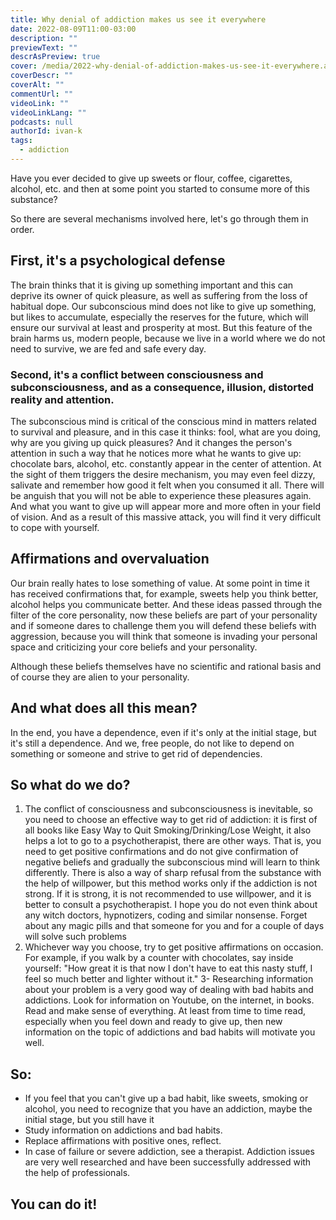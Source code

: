 ```yaml
---
title: Why denial of addiction makes us see it everywhere
date: 2022-08-09T11:00-03:00
description: ""
previewText: ""
descrAsPreview: true
cover: /media/2022-why-denial-of-addiction-makes-us-see-it-everywhere.avif
coverDescr: ""
coverAlt: ""
commentUrl: ""
videoLink: ""
videoLinkLang: ""
podcasts: null
authorId: ivan-k
tags:
  - addiction
---
```

Have you ever decided to give up sweets or flour, coffee, cigarettes, alcohol, etc. and then at some point you started to consume more of this substance?

So there are several mechanisms involved here, let's go through them in order.

## First, it's a psychological defense

The brain thinks that it is giving up something important and this can deprive its owner of quick pleasure, as well as suffering from the loss of habitual dope. Our subconscious mind does not like to give up something, but likes to accumulate, especially the reserves for the future, which will ensure our survival at least and prosperity at most. But this feature of the brain harms us, modern people, because we live in a world where we do not need to survive, we are fed and safe every day.

### Second, it's a conflict between consciousness and subconsciousness, and as a consequence, illusion, distorted reality and attention.

The subconscious mind is critical of the conscious mind in matters related to survival and pleasure, and in this case it thinks: fool, what are you doing, why are you giving up quick pleasures? And it changes the person's attention in such a way that he notices more what he wants to give up: chocolate bars, alcohol, etc. constantly appear in the center of attention. At the sight of them triggers the desire mechanism, you may even feel dizzy, salivate and remember how good it felt when you consumed it all. There will be anguish that you will not be able to experience these pleasures again. And what you want to give up will appear more and more often in your field of vision. And as a result of this massive attack, you will find it very difficult to cope with yourself.

## Affirmations and overvaluation

Our brain really hates to lose something of value. At some point in time it has received confirmations that, for example, sweets help you think better, alcohol helps you communicate better. And these ideas passed through the filter of the core personality, now these beliefs are part of your personality and if someone dares to challenge them you will defend these beliefs with aggression, because you will think that someone is invading your personal space and criticizing your core beliefs and your personality.

Although these beliefs themselves have no scientific and rational basis and of course they are alien to your personality.

## And what does all this mean?

In the end, you have a dependence, even if it's only at the initial stage, but it's still a dependence. And we, free people, do not like to depend on something or someone and strive to get rid of dependencies.

## So what do we do?

1. The conflict of consciousness and subconsciousness is inevitable, so you need to choose an effective way to get rid of addiction: it is first of all books like Easy Way to Quit Smoking/Drinking/Lose Weight, it also helps a lot to go to a psychotherapist, there are other ways. That is, you need to get positive confirmations and do not give confirmation of negative beliefs and gradually the subconscious mind will learn to think differently. There is also a way of sharp refusal from the substance with the help of willpower, but this method works only if the addiction is not strong. If it is strong, it is not recommended to use willpower, and it is better to consult a psychotherapist. I hope you do not even think about any witch doctors, hypnotizers, coding and similar nonsense. Forget about any magic pills and that someone for you and for a couple of days will solve such problems
2. Whichever way you choose, try to get positive affirmations on occasion. For example, if you walk by a counter with chocolates, say inside yourself: "How great it is that now I don't have to eat this nasty stuff, I feel so much better and lighter without it."
   3- Researching information about your problem is a very good way of dealing with bad habits and addictions. Look for information on Youtube, on the internet, in books. Read and make sense of everything. At least from time to time read, especially when you feel down and ready to give up, then new information on the topic of addictions and bad habits will motivate you well.

## So:

- If you feel that you can't give up a bad habit, like sweets, smoking or alcohol, you need to recognize that you have an addiction, maybe the initial stage, but you still have it
- Study information on addictions and bad habits.
- Replace affirmations with positive ones, reflect.
- In case of failure or severe addiction, see a therapist. Addiction issues are very well researched and have been successfully addressed with the help of professionals.

## You can do it!
